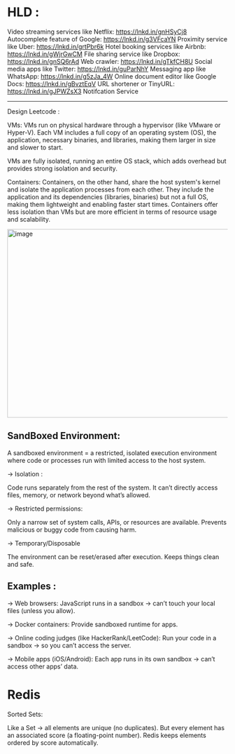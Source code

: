 

# HLD :

Video streaming services like Netflix: https://lnkd.in/gnHSyCj8
Autocomplete feature of Google: https://lnkd.in/g3VFcaYN
Proximity service like Uber: https://lnkd.in/grtPbr6k
Hotel booking services like Airbnb: https://lnkd.in/gWjrGwCM
File sharing service like Dropbox: https://lnkd.in/gnSQ6rAd
Web crawler: https://lnkd.in/gTkfCH8U
Social media apps like Twitter: https://lnkd.in/guParNhY
Messaging app like WhatsApp: https://lnkd.in/g5zJa_4W
Online document editor like Google Docs: https://lnkd.in/gBvztEqV
URL shortener or TinyURL: https://lnkd.in/gJPWZsX3
Notifcation Service




________________________




Design Leetcode : 

VMs: VMs run on physical hardware through a hypervisor (like VMware or Hyper-V).
Each VM includes a full copy of an operating system (OS), the application, necessary binaries, and libraries, 
making them larger in size and slower to start. 

VMs are fully isolated, running an entire OS stack, which adds overhead but provides strong isolation and security.



Containers: Containers, on the other hand, share the host system's kernel and isolate the application processes from each other. 
They include the application and its dependencies (libraries, binaries) but not a full OS, making them lightweight and enabling faster start times. 
Containers offer less isolation than VMs but are more efficient in terms of resource usage and scalability.


<img width="850" height="430" alt="image" src="https://github.com/user-attachments/assets/93f560fe-3bbe-4bfb-b4b6-c0e163a93c82" />


## SandBoxed Environment:

A sandboxed environment = a restricted, isolated execution environment where code or processes
run with limited access to the host system.

-> Isolation : 

Code runs separately from the rest of the system.
It can’t directly access files, memory, or network beyond what’s allowed.

-> Restricted permissions:

Only a narrow set of system calls, APIs, or resources are available.
Prevents malicious or buggy code from causing harm.

-> Temporary/Disposable

The environment can be reset/erased after execution.
Keeps things clean and safe.


## Examples :

-> Web browsers: JavaScript runs in a sandbox → can’t touch your local files (unless you allow).

-> Docker containers: Provide sandboxed runtime for apps.

-> Online coding judges (like HackerRank/LeetCode): Run your code in a sandbox → so you can’t access the server.

-> Mobile apps (iOS/Android): Each app runs in its own sandbox → can’t access other apps’ data.





# Redis

Sorted Sets:


Like a Set → all elements are unique (no duplicates).
But every element has an associated score (a floating-point number).
Redis keeps elements ordered by score automatically.
